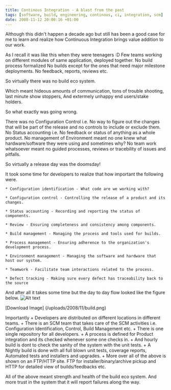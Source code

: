 ```yaml
---
title: Continous Integration - A blast from the past
tags: [software, build, engineering, continous, ci, integration, scm]
date: 2008-11-12 20:00:16 +01:00
---
```



Although this didn't happen a decade ago but still has been a good case for me to learn and realize how Continuous Integration brings value addition to our work.

As I recall it was like this when they were teenagers :D
Few teams working on different modules of same application, deployed together.
No build process formalized
No builds except for the ones that need major milestone deployments.
No feedback, reports, reviews etc.

So virtually there was no build eco system.

Which meant hideous amounts of communication, tons of trouble shooting, last minute show stoppers, And extermely unhappy end users/stake holders.

So what exactly was going wrong.

There was no Configuration Control i.e. No way to figure out the changes that will be part of the release and no controls to include or exclude them.
No Status accounting i.e. No feedback or status of anything as a whole product.
No management of Environment meant no one knew what hardware/software they were using and sometimes why?
No team work whatsoever meant no guided processes, reviews or tracebility of issues and pitfalls.

So virtually a release day was the doomsday!


It took some time for developers to realize that how important the following were.

    * Configuration identification - What code are we working with?

    * Configuration control - Controlling the release of a product and its changes.

    * Status accounting - Recording and reporting the status of components.

    * Review - Ensuring completeness and consistency among components.

    * Build management - Managing the process and tools used for builds.

    * Process management - Ensuring adherence to the organization's development process.

    * Environment management - Managing the software and hardware that host our system.

    * Teamwork - Facilitate team interactions related to the process.

    * Defect tracking - Making sure every defect has traceability back to the source

And after all it takes some time but the day to day flow looked like the figure below.
![Alt text](/uploads/2008/11/build-300x221.png)

[Download Image] (/uploads/2008/11/build.png)

Importantly
	+ Developers are distributed on different locations in different teams.
	+ There is an SCM team that takes care of the SCM activities i.e. Configuration Identification, Control, Build Management etc.
	+ There is one single repository for all developers.
	+ A process is defined for Product integration and its checked whenever some one checks in.
	+ And hourly build is dont to check the sanity of the system with the unit tests.
	+ A Nightly build is done with all full blown unit tests, coverage reports, Automated tests and installers and upgrades.
	+ More over all of the above is shown on an FTP/HTTP site. FTP for installer/binary/archive pickup and HTTP for detailed view of builds/feedbacks etc.

All of the above meant strength and health of the build eco system. And more trust in the system that it will report failures along the way.

